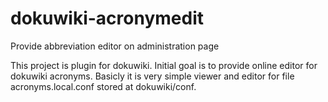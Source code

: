 # dokuwiki-acronymedit
Provide abbreviation editor on administration page

This project is plugin for dokuwiki. 
Initial goal is to provide online editor for dokuwiki acronyms. Basicly it is very simple viewer and editor for file acronyms.local.conf stored at dokuwiki/conf.
